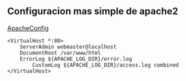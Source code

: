 ## Configuracion mas simple de apache2

[ApacheConfig](./simpleHTTPconfig/apache2%20default%20simplest%20html%20port%2080%20config.txt)

```
<VirtualHost *:80>
	ServerAdmin webmaster@localhost
	DocumentRoot /var/www/html
	ErrorLog ${APACHE_LOG_DIR}/error.log
        CustomLog ${APACHE_LOG_DIR}/access.log combined
</VirtualHost>
```